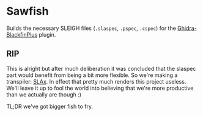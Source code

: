 # Sawfish

Builds the necessary SLEIGH files (`.slaspec`, `.pspec`, `.cspec`)
for the [Ghidra-BlackfinPlus](https://github.com/hekar-lab/Ghidra-BlackFinPlus) plugin.

## RIP

This is alright but after much deliberation it was concluded that the slaspec part would benefit from being a bit more
flexible. So we're making a transpiler: [SLAx](https://github.com/hekar-lab/SLAx). In effect that pretty much renders this
project useless. We'll leave it up to fool the world into believing that we're more productive than we actually are though :)

TL;DR we've got bigger fish to fry.
